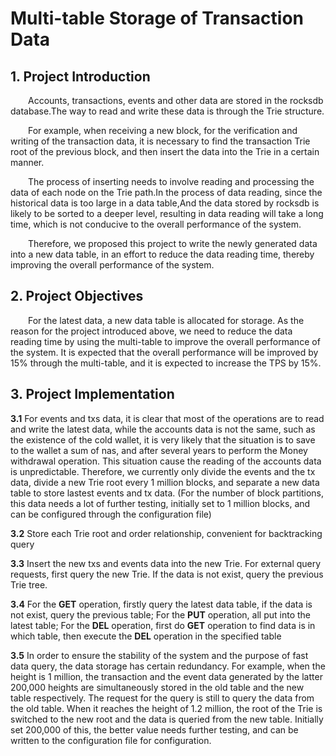 # Multi-table Storage of Transaction Data

## 1. Project Introduction
&ensp;&ensp;&ensp;&ensp;Accounts, transactions, events and other data are stored in the rocksdb database.The way to read and write these data is through the Trie structure.

&ensp;&ensp;&ensp;&ensp;For example, when receiving a new block, for the verification and writing of the transaction data, it is necessary to find the transaction Trie root of the previous block, and then insert the data into the Trie in a certain manner.

&ensp;&ensp;&ensp;&ensp;The process of inserting needs to involve reading and processing the data of each node on the Trie path.In the process of data reading, since the historical data is too large in a data table,And the data stored by rocksdb is likely to be sorted to a deeper level, resulting in data reading will take a long time, which is not conducive to the overall performance of the system.

&ensp;&ensp;&ensp;&ensp;Therefore, we proposed this project to write the newly generated data into a new data table, in an effort to reduce the data reading time, thereby improving the overall performance of the system.

## 2. Project Objectives
&ensp;&ensp;&ensp;&ensp;For the latest data, a new data table is allocated for storage. As the reason for the project introduced above, we need to reduce the data reading time by using the multi-table to improve the overall performance of the system. It is expected that the overall performance will be improved by 15% through the multi-table, and it is expected to increase the TPS by 15%.

## 3. Project Implementation
**3.1** For events and txs data, it is clear that most of the operations are to read and write the latest data, while the accounts data is not the same, such as the existence of the cold wallet, it is very likely that the situation is to save to the wallet a sum of nas, and after several years to perform the Money withdrawal operation. This situation cause the reading of the accounts data is unpredictable. Therefore, we currently only divide the events and the tx data, divide a new Trie root every 1 million blocks, and separate a new data table to store lastest events and tx data. (For the number of block partitions, this data needs a lot of further testing, initially set to 1 million blocks, and can be configured through the configuration file)

**3.2** Store each Trie root and order relationship, convenient for backtracking query

**3.3** Insert the new txs and events data into the new Trie. For external query requests, first query the new Trie. If the data is not exist, query the previous Trie tree.

**3.4** For the **GET** operation, firstly query the latest data table, if the data is not exist, query the previous table; For the **PUT** operation, all put into the latest table; For the **DEL** operation, first do **GET** operation to find data is in which table, then execute the **DEL** operation in the specified table

**3.5** In order to ensure the stability of the system and the purpose of fast data query, the data storage has certain redundancy. For example, when the height is 1 million, the transaction and the event data generated by the latter 200,000 heights are simultaneously stored in the old table and the new table respectively. The request for the query is still to query the data from the old table. When it reaches the height of 1.2 million, the root of the Trie is switched to the new root and the data is queried from the new table. Initially set 200,000 of this, the better value needs further testing, and can be written to the configuration file for configuration.